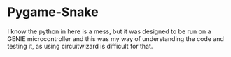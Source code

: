 # Pygame-Snake
 
I know the python in here is a mess, but it was designed to be run on a GENIE microcontroller and this was my way of understanding the code and testing it, as using circuitwizard is difficult for that.
